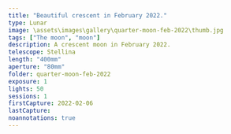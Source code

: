 ```yaml
---
title: "Beautiful crescent in February 2022."
type: Lunar
image: \assets\images\gallery\quarter-moon-feb-2022\thumb.jpg
tags: ["The moon", "moon"]
description: A crescent moon in February 2022.
telescope: Stellina
length: "400mm"
aperture: "80mm"
folder: quarter-moon-feb-2022
exposure: 1
lights: 50
sessions: 1
firstCapture: 2022-02-06
lastCapture:
noannotations: true
---
```

